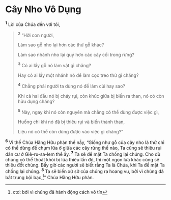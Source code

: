 # Cây Nho Vô Dụng

<sup><b>1</b></sup> Lời của Chúa đến với tôi,

> <sup><b>2</b></sup> “Hỡi con người,
>
> Làm sao gỗ nho lại hơn các thứ gỗ khác?
>
> Làm sao nhánh nho lại quý hơn các cây cối trong rừng?
>
> <sup><b>3</b></sup> Có ai lấy gỗ nó làm vật gì chăng?
>
> Hay có ai lấy một nhánh nó để làm cọc treo thứ gì chăng?
>
> <sup><b>4</b></sup> Chẳng phải người ta dùng nó để làm củi hay sao?
>
> Khi cả hai đầu nó bị cháy rụi, còn khúc giữa bị biến ra than, nó có còn hữu dụng chăng?
>
> <sup><b>5</b></sup> Này, ngay khi nó còn nguyên mà chẳng có thể dùng được việc gì,
>
> Huống chi khi nó đã bị thiêu rụi và biến thành than,
>
> Liệu nó có thể còn dùng được vào việc gì chăng?”

<sup><b>6</b></sup> Vì thế Chúa Hằng Hữu phán thế nầy, “Giống như gỗ của cây nho là thứ chỉ có thể dùng để chụm lửa ở giữa các cây rừng thể nào, Ta cũng sẽ thiêu rụi dân cư ở Giê-ru-sa-lem thể ấy. <sup><b>7</b></sup> Ta sẽ để mặt Ta chống lại chúng. Cho dù chúng có thể thoát khỏi bị lửa thiêu lần đó, thì một ngọn lửa khác cũng sẽ thiêu đốt chúng. Bấy giờ các ngươi sẽ biết rằng Ta là Chúa, khi Ta để mặt Ta chống lại chúng. <sup><b>8</b></sup> Ta sẽ biến xứ sở của chúng ra hoang vu, bởi vì chúng đã bất trung bội bạc,[^1-d9f271b7-837e-4d95-99e3-e9a28d5d5d2a]” Chúa Hằng Hữu phán.

[^1-d9f271b7-837e-4d95-99e3-e9a28d5d5d2a]: ctd: bởi vì chúng đã hành động cách vô tín
